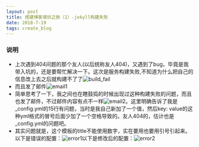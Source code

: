 ```yaml
---
layout: post
title: 搭建博客填坑之旅（1）-jekyll构建失败
date: 2018-7-19
tags: create_blog
---
```

### 说明
- 上次遇到404问题的那个友人(以后统称友人404)，又遇到了bug，毕竟是我带入坑的，还是要帮忙解决一下。这次是服务构建失败,不知道为什么把自己的信息改上去之后就构建不了了![build_fail](https://dawn1432.github.io\images\搭建博客填坑之旅\bulid_fail.png)
- 而且发了邮件![email1](https://dawn1432.github.io\images\搭建博客填坑之旅\email1.png)
- 简单思考了一下，我之间也在瞎鼓捣的时候出现过这种构建失败的问题，而且也发了邮件，不过邮件内容有点不一样![email2](https://dawn1432.github.io\images\搭建博客填坑之旅\email2.png)。这里明确告诉了我是\_config.yml的15行有问题，当时是我自己新加了一个值，然后key: value的这种yml格式的冒号后面少加了一个空格导致的。友人404的，估计也是\_config.yml的问题吧。
- 其实问题就是，这个模板的title不能使用数字，实在要用也要用引号引起来。以下是错误的配置：![error1](https://dawn1432.github.io\images\搭建博客填坑之旅\error1.png)以下是修改后的配置：![error2](https://dawn1432.github.io\images\搭建博客填坑之旅\error2.png)